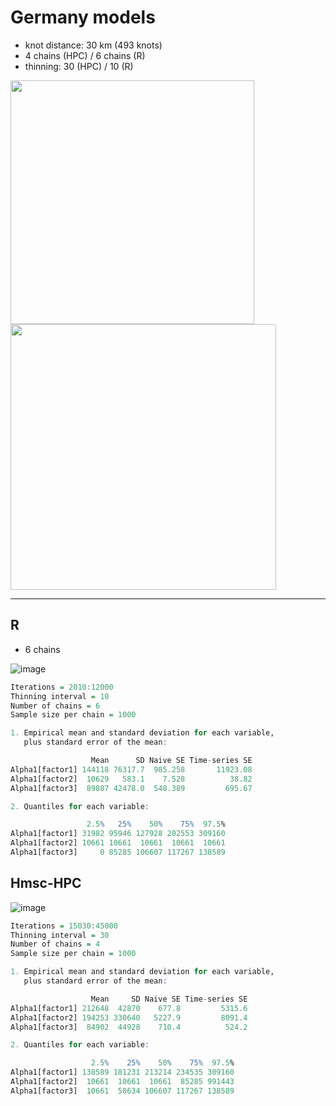 # Germany models

- knot distance: 30 km (493 knots)
- 4 chains (HPC) / 6 chains (R)
- thinning: 30 (HPC) / 10 (R)

<img src="https://github.com/user-attachments/assets/3790c3dc-2094-4a85-9b35-d4bfbc0e0686" width="390"/> <img src="https://github.com/user-attachments/assets/6c522184-8e4c-4faf-91a3-fbc56c1a64e2" width="425"/>

---

## R

- 6 chains

![image](https://github.com/user-attachments/assets/3790c3dc-2094-4a85-9b35-d4bfbc0e0686)

```r
Iterations = 2010:12000
Thinning interval = 10
Number of chains = 6
Sample size per chain = 1000

1. Empirical mean and standard deviation for each variable,
   plus standard error of the mean:

                  Mean      SD Naive SE Time-series SE
Alpha1[factor1] 144118 76317.7  985.258       11923.08
Alpha1[factor2]  10629   583.1    7.528          38.82
Alpha1[factor3]  89887 42478.0  548.389         695.67

2. Quantiles for each variable:

                 2.5%   25%    50%    75%  97.5%
Alpha1[factor1] 31982 95946 127928 202553 309160
Alpha1[factor2] 10661 10661  10661  10661  10661
Alpha1[factor3]     0 85285 106607 117267 138589
```

## Hmsc-HPC

![image](https://github.com/user-attachments/assets/6c522184-8e4c-4faf-91a3-fbc56c1a64e2)

```r
Iterations = 15030:45000
Thinning interval = 30
Number of chains = 4
Sample size per chain = 1000

1. Empirical mean and standard deviation for each variable,
   plus standard error of the mean:

                  Mean     SD Naive SE Time-series SE
Alpha1[factor1] 212648  42870    677.8         5315.6
Alpha1[factor2] 194253 330640   5227.9         8091.4
Alpha1[factor3]  84902  44928    710.4          524.2

2. Quantiles for each variable:

                  2.5%    25%    50%    75%  97.5%
Alpha1[factor1] 138589 181231 213214 234535 309160
Alpha1[factor2]  10661  10661  10661  85285 991443
Alpha1[factor3]  10661  58634 106607 117267 138589
```

